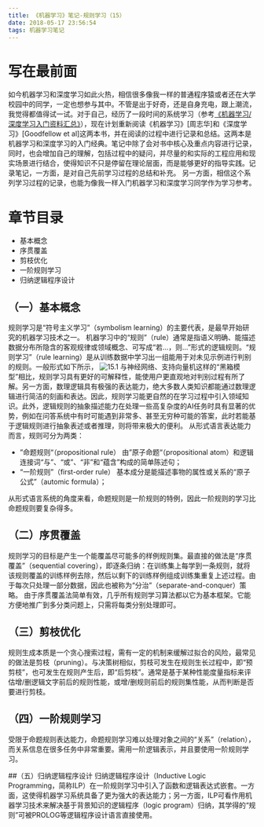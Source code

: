 ```yaml
---
title: 《机器学习》笔记-规则学习（15）
date: 2018-05-17 23:56:54
tags: 机器学习笔记
---
```

# 写在最前面
如今机器学习和深度学习如此火热，相信很多像我一样的普通程序猿或者还在大学校园中的同学，一定也想参与其中。不管是出于好奇，还是自身充电，跟上潮流，我觉得都值得试一试。对于自己，经历了一段时间的系统学习（参考[《机器学习/深度学习入门资料汇总》](https://zhuanlan.zhihu.com/p/30980999)），现在计划重新阅读《机器学习》[周志华]和《深度学习》[Goodfellow et al]这两本书，并在阅读的过程中进行记录和总结。这两本是机器学习和深度学习的入门经典。笔记中除了会对书中核心及重点内容进行记录，同时，也会增加自己的理解，包括过程中的疑问，并尽量的和实际的工程应用和现实场景进行结合，使得知识不只是停留在理论层面，而是能够更好的指导实践。记录笔记，一方面，是对自己先前学习过程的总结和补充。 另一方面，相信这个系列学习过程的记录，也能为像我一样入门机器学习和深度学习同学作为学习参考。

# 章节目录
* 基本概念
* 序贯覆盖
* 剪枝优化
* 一阶规则学习
* 归纳逻辑程序设计

## （一）基本概念
规则学习是“符号主义学习”（symbolism learning）的主要代表，是最早开始研究的机器学习技术之一。
机器学习中的“规则”（rule）通常是指语义明确、能描述数据分布所隐含的客观规律或领域概念、可写成“若...，则...”形式的逻辑规则。“规则学习”（rule learning）是从训练数据中学习出一组能用于对未见示例进行判别的规则。一般形式如下所示，
![15.1](http://upload-images.jianshu.io/upload_images/4905018-da75da3c5bba2d00.png?imageMogr2/auto-orient/strip%7CimageView2/2/w/1240)
与神经网络、支持向量机这样的“黑箱模型”相比，规则学习具有更好的可解释性，能使用户更直观地对判别过程有所了解。另一方面，数理逻辑具有极强的表达能力，绝大多数人类知识都能通过数理逻辑进行简洁的刻画和表达。因此，规则学习能更自然的在学习过程中引入领域知识。此外，逻辑规则的抽象描述能力在处理一些高复杂度的AI任务时具有显著的优势，例如在问答系统中有时可能遇到非常多、甚至无穷种可能的答案，此时若能基于逻辑规则进行抽象表述或者推理，则将带来极大的便利。
从形式语言表达能力而言，规则可分为两类：
* ”命题规则“（propositional rule）
由”原子命题“（propositional atom）和逻辑连接词“与”、“或”、“非”和“蕴含”构成的简单陈述句；
* “一阶规则”（first-order rule）
基本成分是能描述事物的属性或关系的“原子公式”（automic formula）；

从形式语言系统的角度来看，命题规则是一阶规则的特例，因此一阶规则的学习比命题规则要复杂得多。

## （二）序贯覆盖
规则学习的目标是产生一个能覆盖尽可能多的样例规则集。最直接的做法是“序贯覆盖”（sequential covering），即逐条归纳：在训练集上每学到一条规则，就将该规则覆盖的训练样例去除，然后以剩下的训练样例组成训练集重复上述过程。由于每次只处理一部分数据，因此也被称为“分治”（separate-and-conquer）策略。
由于序贯覆盖法简单有效，几乎所有规则学习算法都以它为基本框架。它能方便地推广到多分类问题上，只需将每类分别处理即可。

## （三）剪枝优化
规则生成本质是一个贪心搜索过程，需有一定的机制来缓解过拟合的风险，最常见的做法是剪枝（pruning）。与决策树相似，剪枝可发生在规则生长过程中，即“预剪枝”，也可发生在规则产生后，即“后剪枝”。通常是基于某种性能度量指标来评估增/删逻辑文字前后的规则性能，或增/删规则前后的规则集性能，从而判断是否要进行剪枝。

## （四）一阶规则学习
受限于命题规则表达能力，命题规则学习难以处理对象之间的“关系”（relation），而关系信息在很多任务中非常重要。需用一阶逻辑表示，并且要使用一阶规则学习。

##（五）归纳逻辑程序设计
归纳逻辑程序设计（Inductive Logic Programming，简称ILP）在一阶规则学习中引入了函数和逻辑表达式嵌套。一方面，这使得机器学习系统具备了更为强大的表达能力；另一方面，ILP可看作用机器学习技术来解决基于背景知识的逻辑程序（logic program）归纳，其学得的“规则”可被PROLOG等逻辑程序设计语言直接使用。



















